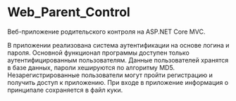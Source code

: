 # Web_Parent_Control

Веб-приложение родительского контроля на ASP.NET Core MVC. 

В приложении реализована система аутентификации на основе логина и пароля. Основной функционал программы доступен только аутентифицированным пользователям. Данные пользователей хранятся в базе данных, пароли хешируются по алгоритму MD5. Незарегистрированные пользователи могут пройти регистрацию и получить доступ к приложению. При входе в приложение информация о принципале сохраняется в файл куки.        
